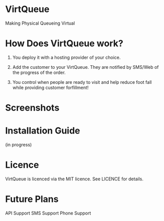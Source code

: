 # VirtQueue
Making Physical Queueing Virtual


# How Does VirtQueue work?

1. You deploy it with a hosting provider of your choice.

2. Add the customer to your VirtQueue. They are notified by SMS/Web of the progress of the order.

3. You control when people are ready to visit and help reduce foot fall while providing customer forfillment!

# Screenshots


# Installation Guide
(in progress)

# Licence

VirtQueue is licenced via the MIT licence. See LICENCE for details.

# Future Plans

API Support
SMS Support
Phone Support
